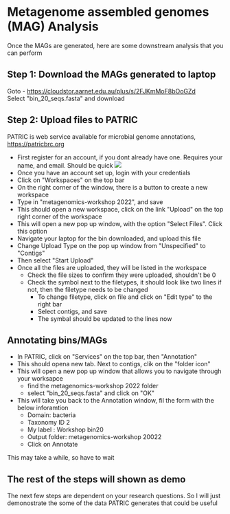 # Metagenome assembled genomes (MAG) Analysis

Once the MAGs are generated, here are some downstream analysis that you can perform

## Step 1: Download the MAGs generated to laptop
Goto - https://cloudstor.aarnet.edu.au/plus/s/2FJKmMoF8bOoGZd \
Select "bin_20_seqs.fasta" and download 

## Step 2: Upload files to PATRIC
PATRIC is web service available for microbial genome annotations, https://patricbrc.org

- First register for an account, if you dont already have one. Requires your name, and email. Should be quick
  ![](/workshop2022/images/register%20PATRIC.png)
- Once you have an account set up, login with your credentials
- Click on "Workspaces" on the top bar
- On the right corner of the window, there is a button to create a new workspace
- Type in "metagenomics-workshop 2022", and save 
- This should open a new workspace, click on the link "Upload" on the top right corner of the workspace
- This will open a new pop up window, with the option "Select Files". Click this option 
- Navigate your laptop for the bin downloaded, and upload this file
- Change Upload Type on the pop up window from "Unspecified" to "Contigs"
- Then select "Start Upload" 
- Once all the files are uploaded, they will be listed in the workspace
  - Check the file sizes to confirm they were uploaded, shouldn't be 0 
  - Check the symbol next to the filetypes, it should look like two lines if not, then the filetype needs to be changed
    - To change filetype, click on file and click on "Edit type" to the right bar
    - Select contigs, and save
    - The symbal should be updated to the lines now

## Annotating bins/MAGs
- In PATRIC, click on "Services" on the top bar, then "Annotation"
- This should opena new tab. Next to contigs, clik on the "folder icon"
- This will open a new pop up window that allows you to navigate through your worksapce
  - find the metagenomics-workshop 2022 folder
  - select "bin_20_seqs.fasta" and click on "OK" 
- This will take you back to the Annotation window, fil the form with the below inforamtion
  - Domain: bacteria
  - Taxonomy ID 2
  - My label : Workshop bin20
  - Output folder: metagenomics-workshop 20022
  - Click on Annotate

This may take a while, so have to wait 

## The rest of the steps will shown as demo 

The next few steps are dependent on your research questions. So I will just demonostrate the some of the data PATRIC generates that could be useful

